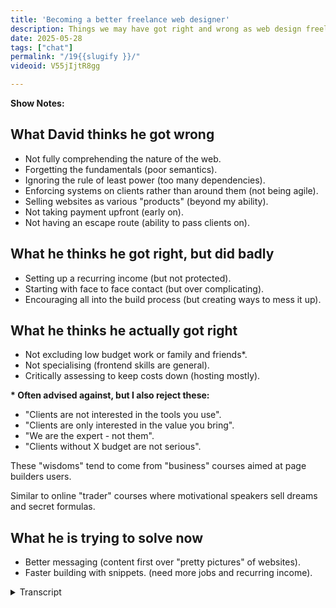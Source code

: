 ```yaml
---
title: 'Becoming a better freelance web designer'
description: Things we may have got right and wrong as web design freelancers.
date: 2025-05-28
tags: ["chat"]
permalink: "/19{{slugify }}/"
videoid: V55jIjtR8gg

---
```


 **Show Notes:**

## What David thinks he got wrong

- Not fully comprehending the nature of the web.
- Forgetting the fundamentals (poor semantics).
- Ignoring the rule of least  power (too many dependencies).
- Enforcing systems on clients rather than around them (not being agile).
- Selling websites as various "products" (beyond my ability).
- Not taking payment upfront (early on).
- Not having an escape route (ability to pass clients on).

## What he thinks he got  right, but did badly
- Setting up a recurring income (but not protected).
- Starting with face to face contact (but over complicating).
- Encouraging all into the build process (but creating ways to mess it up).

## What he thinks he actually got right

- Not excluding low budget work or family and friends*.
- Not specialising (frontend skills are general).
- Critically assessing to keep costs down (hosting mostly).

<div class="side-note">
<p><strong>* Often advised against, but I also reject these:</strong></p>

<ul >
<li>"Clients are not interested in the tools you use".</li>
<li>"Clients are only interested in the value you bring".</li>
<li>"We are the expert - not them".</li>
<li>"Clients without X budget are not serious".</li>
</ul>
<p>These "wisdoms" tend to come from "business" courses aimed at page builders users.
</p>
<p> Similar to online "trader" courses where motivational speakers sell dreams and secret formulas.
</p>
</div>




## What he is trying to solve now

- Better messaging (content first over "pretty pictures" of websites).
- Faster building with snippets. (need more jobs and recurring income).

<details> 
<summary>Transcript</summary>

[00:00:05] **Nathan Wrigley:** Hello there and welcome to the No Script Show. Last time we mentioned we wanted to do more content that had practical value.

The plan is to do a series looking at components that make up websites, and this would allow us to get more specific about design, but also accumulate a library of reusable snippets for future website builds we do on the show. But before that, it probably makes sense to talk about who this is all for.

We've called this episode Becoming a Better Freelance Web Designer and that's one of the main reasons behind the show. And I noticed David Waumsley there pointing the finger at himself. How are you doing, David? You all right? 

[00:00:43] **David Waumsley:** Yeah, I'm good. Yeah, this is a little bit self-indulgent, this show, 'cause it is really for me.

But I thought I'm perhaps not the only person out there who single handedly is providing. Client building services, websites for local businesses, and probably not the only person in search of a kind of new method, getting back into HML and CSS and also accommodating intrinsic web design.

So hopefully by, as we'll see on the show notes, it's all about what I think I've done right and wrong over the last 20 years in terms of, what I've learned and how I approach business. 

[00:01:22] **Nathan Wrigley:** Yeah. This episode is really an episode in David lying down on the couch and being like, yeah, some sort of psychological analysis of your own, your own endeavors to build websites.

yeah, interesting. So the idea then of this show is to lay the foundations for future shows in which we build and in quotes, components, bits. For want of a better word, of websites and turn those out as YouTube videos or other types of content. And so this lays the groundwork for who might be interested in that kind of stuff.

So shall I put the show notes up or we at that point? Yeah. In which case we will go right totto the show notes. I'm just gonna say that if you want to follow along with any of this, then on the screen there is the, the URL where you can find all of this. It's no script show slash 19. So the digits one, nine, no script show slash 19 if you wanna.

Find out where these bits and pieces are. Okay. Over to you, David. Kick us off, David, what he thinks he got wrong. 

[00:02:26] **David Waumsley:** Yeah, so yeah, I broke this up into what I got wrong partly right and where I'm going with this. So I think I Nathan, please add in things that you've got. Of course 

[00:02:37] **Nathan Wrigley:** there's plenty that I got wrong as well, but it doesn't always overlap with what you got wrong. So that's interesting. 

[00:02:42] **David Waumsley:** Yeah, And what, it's interesting 'cause it's 20 years since I was started building websites and I. Is, I've come first circle, but I think I understand things better. So the first thing I've put down here is not fully comprehending the nature of the web. And we were talking about this earlier.

I think this is true of most of us who came in at a point where web design was already we had. HTML tables. We were already looking at using the web as this visual tool to promote businesses, and we came in as designers doing that where I think most of us skipped the earlier part of the web story that is this free communication tool that would work on any device.

and it was a H TM L first thing, I think now because of the fact of intrinsic design, we've come full circle all of this a little bit where we're all saying, actually no, the web is a way of largely communicating to people. I. mostly text-based content and then making it pretty and that just swap, it switches the way I look at the whole business.

[00:03:50] **Nathan Wrigley:** Yeah, I think there's a couple of things I would add into there, but basically it's a rehash of what you said. So the first one is that nobody, I think comprehends the nature of the web does that, because it's constantly changing. But also, like you said, the endeavor really was to create this kind of network of computers that in the event of a collapse of one part of the infrastructure, it would still find a way to get information from point A to point B. And, and it really was about academics communicating with other academics to share their knowledge and then it got taken over and we don't need to go into all of that, but it, now it's very much a, it's very much tied to businesses and, selling things in your place online, socially, and what have you. 

And, but it does seem that there is a, the beginnings of a ground swelling, getting back to more of the traditional roots, like an open platform. I. To communicate your message out there in a free way that anybody can latch onto.

But I know that you are in the baseball to use that phrase. I know that you are inside all of this. I don't know that message is landing broadly yet. I. But I think it's beginning to land broadly. I think people are maybe, beginning to have fatigue of being sold at having their data mind and all of that.

So maybe we're at the, cusp of something. And if that's the case, this podcast is very well timed, well done. 

[00:05:20] **David Waumsley:** And also when I was doing the work. it was a friend of mine who dragged me into doing this as a business because she wanted some help with WordPress at the time, and her old business or clients always started because she was in marketing and print.

So the web was just. An addition. Yep. It was just basically turning print into HT ML. Yeah. And that's the way that most of us have come in and talk to clients about it. But if we swap it round to the fact that no, it's a message we're communicating with HDML, which we then make pretty, I. It, does turn everything upside down.

So again, with the next thing, my mistake is forgetting the fundamentals, which is HTML stuff. as you get, as we moved into page builders, I got even less in tune with correct markup to make it more accessible and just to make more sense of the. The content itself. 

[00:06:14] **Nathan Wrigley:** So yeah, I think we can all be forgiven for going along that road because that was just it.

Looking back, that was the way, I suppose it had to go for a little period of time. We were all caught up in, can we make it look like this? Can we use this clever, I don't know, fading technique or sliding technique? Can we get JavaScript to do this thing so that this kind of experience is suddenly possible?

and that's where we went. And the semantics just went out the window because it was all about the pixels on the page and the way it looked, and the, but the mapping of that is so straightforward. we used to hold magazines in our hand and you could do anything with that if you could print it.

It was possible. And then we wanted to simulate that on the internet. So that's what we did for years and we forgot. That it was actually about encapsulating it in this, HTML, the semantics of it. That was, I think, always gonna happen. the prettiness, the pixel pushing, the, making it look nice and to have cool animations and all that.

I think that was, that had to happen. and then there'd be some sort of nascent rebellion, which is what we feel like we got at the minute. So again. I'm, lie down on the couch, David, you can forgive yourself, I think for that one. 

[00:07:28] **David Waumsley:** Yeah, and I think it's a good thing, because it's so simple really to mark up HML fairly effectively so it can reach more people and be usable to, billions of people with disabilities.

And the fact that we're an aging population means that we need to do this even better anyway, if we're to reach more people. So for the small cost of getting your semantics right with your H two ML. The benefits that you might even get as a business Trying to reach people Yeah. Are great. Yeah.

[00:07:56] **Nathan Wrigley:** Okay. So, here's another interesting thing as well, is that the, more recent a, amendments to the HTML, sorry, the, the CSS standards and things like that, if you think about it, we had to go through this. pixel pushing. Make it all look pretty in order for CSS to, and again, I'm using air quotes catch up because a lot of the things in CSS seem like they're trying to simulate what we got in JavaScript, but without JavaScript, if So we've got a lot of things coming in that direction, but hopefully if we strip away the JavaScripts, you know the name of the show, no script show. Yeah, that will make the semantics more possible. Everybody will be able to access it on any kind of device, and it will basically be consumable by all. 

[00:08:40] **David Waumsley:** Yeah, it's been an intro. This is going off again, but we were talking a bit before about Carousel CSS carousels and we, talked around that and there's a big debate going on as we're recording this about that because it turns out these CSS carousels work quite as accessible as they should be, which is okay. Yeah. and you hear lots of conversations about that because, there's a reaffirming, I think in the.

Kind of industry about the fact that we must remember it's HTML and CSS are predominant there, do JavaScript for anything else that can't be done by those first two. But above all of that, accessibility is absolute. That must be the most important thing. Everybody should be able to, because that's what makes the web unique, isn't it? Through the technology. It can reach everyone. 

[00:09:27] **Nathan Wrigley:** Yeah, interesting. And then the next one, the third one, ignoring the rule of least power and then in brackets, too many dependencies. You had to explain this one to me. So what were you meaning here? 

[00:09:37] **David Waumsley:** Yeah. I started with has HTML and CSS.

Didn't learn it very well. Got into WordPress because that allowed me to do all sorts of dynamic stuff and that, and then with learning that, I couldn't have done stuff without WordPress, but then it ended up being other jobs came to me because I'd found a way and then particularly a page builder.

So you it didn't matter if it was a single. Landing page that should have been done with HML and CSS. It suddenly went into this whole bunch of dependencies and you keep building and building upon all these things, forgetting really, that you have to support these and they were never needed, So that was always my mistake, that rule of lease power, that you should start off as simplest possible and as you need it, you add into the pot. 

[00:10:23] **Nathan Wrigley:** I do wonder if this one will go away because just stepping away from HTML and CSS and in almost every aspect of the technology landscape, so not just the internet over complication is the stuff of company's lives, isn't it? They have to invent new things, pitch those new things, convince us that, we need them all, make them, dependable, reliable, something that you wanna subscribe to if you like. And I dunno how many times I've had conversations in the WordPress space in which the, just this massive dependency, headless is a really great example where just so many moving parts to get that to work.

And no doubt there are scenarios where that probably is a decent thing. But for most people it's not. I don't know how I think the curious, the nature of humanity, being curious and trying new things out. I'm not sure that's gonna go away, but you don't need them for almost anything that you want to build as a, I don't know, client website.

You probably don't need any of those dependencies and telling yourself, I don't need to waste time on exploring those things is probably, time, saved, shall we say. 

[00:11:35] **David Waumsley:** Yeah, and I think it'll come into our next episodes looking at components. 'cause we'll have to quit because not only the tools that you might use and the dependency on those, but also the extra complicated code that you might code in there.

Yeah. That weren't needed when the message could have been conveyed in a much simpler way. Yeah. So I think, this rule release power is one that I really hold to now, but. Totally lost it. 'cause you just get carried away. You just think, yeah, it's wonderful. I've got the system through this tool. I love this tool.

[00:12:03] **Nathan Wrigley:** I'm still massively encapsulated in that universe. I'm still dependent upon so many different things. n Engine X, Apache, my sql, some sort of Linux distribution, in my case. Then PHP, gosh, the list goes on. WordPress, a bunch of plugins. Quite a stack. 

[00:12:25] **David Waumsley:** But in your case, nearly everything you are doing relies on a lot of generated content.

So you need something like that. You need some Cs in almost. It does. but it's slightly different from, I think, some of the client sites that I've done, which I should have just used some skills, Oh yeah. 

[00:12:41] **Nathan Wrigley:** I've definitely built client one pager websites, which I've done in the page builder, because I knew that I could achieve it more quickly.

then it's gotta have. Some CMS in the background forever. And really that, I'm thinking of one particular case where it still exists. This website is still there and it is a one pager and it's got a whole CMS behind it. Yeah, makes sense. Updated, yeah. 

[00:13:07] **David Waumsley:** Yeah, the next one was in forcing systems on clients rather than around them.

and I'm put in brackets, not being agile, I just learned in the way that I think, again, this is something which is probably generic to most people who are. Kind of web designers or front end designers, that we used the waterfall method, didn't we? We had a A system where we would agree what the design looked like, and then build it and set all this kind of system up for that, where 24 years ago now, some really clever academics in the more development side of things with the more dynamic languages realize that this kind of doesn't work as a way of building up a project.

And that is one of the things that I've done is I've listened to lots of people who say, oh, you need to do this. You need to have this discovery period. You'll need to run onto this. You need the content first. You need them to provide it through This system just doesn't work at all. Where if I'm Agile, which is basically saying.

Look, we don't know. We'll go and explore this and we won't spend more than what you're going to get back on it. So we'll start as simple as possible together. And you'll pay me for a certain set of work. And then, and that's work better for me than trying to invent some system because it means that they're paying for my time and we're trying to achieve a job, but it's entirely up to them if we go, it's their budget, it's their money.

Yeah, go a different route, so.

[00:14:31] **Nathan Wrigley:** Yeah, we spent a whole load of time, didn't we, talking about being agile on the, on the podcast that we do for, the WP Builds podcast. And that was a really interesting journey, and I think your move more towards listening to clients, getting into conversation with clients, basically the whole thing being a conversation Yeah.

Was, was really transformational for you in a good way. 

[00:14:53] **David Waumsley:** Yeah, and it makes sense. you can now, I mean it's taken, billions of pounds or dollars lost with the government projects and stuff to work out that they have to go agile because simply with a big project, if you start off, the technology might be changed.

You gotta agree it all and say, these are my aims, because they will not be sensible aims perhaps a year down the line. 

[00:15:15] **Nathan Wrigley:** Yeah. Yeah, so good point. 

[00:15:18] **David Waumsley:** yeah, so the next thing was certainly in websites, it is the same thing really as various products. So I put beyond my abilities. So for me, I've realized that I shouldn't do things like e-commerce because I really, I rely on somebody else's technology to do it, and I don't know enough, I can't keep up with it, and there's enough work for me just sticking with basically static sites most of the time.

[00:15:43] **Nathan Wrigley:** Yeah, it's the sort of shiny object syndrome, isn't it? I think given the nature of technology, it's easy to get sucked into those different paths. I decided, as many years ago that e-commerce was not for me. There were just too many headaches there that I knew that I didn't have the technical capability to troubleshoot if things went wrong.

but I, think that's quite a sensible thing, but we're always being pitched the snake oil of. Yeah, do everything for everybody all the time. And I, don't know, I think if you know what your limitations are working towards those limitations might be. Might be the best thing that you ever did.

You probably got less anxiety out of it as well. 

[00:16:22] **David Waumsley:** Yeah. If I want to stay as a single person on my own working, and that's my business, I need to keep it down to what I can stay up to date with. So what I did WooCommerce for some time, but that changes so greatly that I can't keep up with that and then learn the other stuff that I need to do.

So I realized that I'm stretching myself. But also the other thing was just seeing these as products, selling them to clients as products. The agile point again, that you really can't, you can't say you're going to get X project at the beginning of something because you need that room to communicate the direction it might go.

As you make it to realize. And that's the agile approach, isn't it? Yeah. You actually don't quite know what the end is, and you shouldn't know what the end is because you need that room. To be able to change your mind. And yeah. 

[00:17:05] **Nathan Wrigley:** That one's, kind of about learning what your capabilities are and what you're comfortable with and, owning that a little bit and being happy in it, not necessarily always trying to find the next North Star that you need to aim at.

[00:17:18] **David Waumsley:** That's it. Okay. I just think, not selling websites as products is problematic. they're not really a product, are they? they're a communication tool. The web is a communication tool. It changes. We have to be agile. It's the nature of the. 

[00:17:33] **Nathan Wrigley:** Yeah. 

[00:17:34] **David Waumsley:** Yeah. It's not an off, off shelf thing, which begins at this point and ends at that point, hopefully.

Yeah. You buy it and it lasts for so many years. It's just not, doesn't work that way. this next, my next one is one you've never fallen for, I think. 

[00:17:46] **Nathan Wrigley:** No, I, I would just read it out, not taking payments upfront. It sounds like you early on didn't do that. I've never. Not taking payments. There was essentially, I always went for a kind of 40, 40, 20 split, like 40% deposit, 40% on some milestone, and then a final 20%, at the end.

And I've never suffered from that. 'cause it just, the wheels would grind to a halt if people didn't pay. But I never had that even, so that was all right. 

[00:18:15] **David Waumsley:** You have to do a waterfall method with that one though, don't you? You do. So it is easier for me, now because I just say it's a, basically an agile sprint of work we're doing.

You're buying so many hours where we'll work on it with this aim. So I can say, pay that upfront and you've got these hours and then pay it the next, and you've got these hours and. 

[00:18:32] **Nathan Wrigley:** Yeah, but again, you've passed the test, haven't you? You've been paid upfront, whatever the way of doing it in your case. Non waterfall, in my case, much more waterfall.

It, still works, but don't. Don't not get paid and do a load of work. Yeah. that's not great 'cause you probably will regret it at some point. It might work out for years. And then one day you'll, overstep the boundaries or you'll have a client that just simply refuses to pay. And then the, silliness of that system will become self-evident.

[00:19:01] **David Waumsley:** Yeah, I've got the last one on the, what I think I got wrong was not having an escape route. the ability to pass clients on or let clients go free. 

[00:19:12] **Nathan Wrigley:** Which I think, and what did you mean by that? Was this where you'd reached the end of the road of what you could do with them? Or when they came to you and said, look, we need a new website, but we don't wanna work with you.

we want the reins of what you've already built, though. Hand it all over. 

[00:19:24] **David Waumsley:** Yeah, exactly. Most of the time, luckily I haven't really had so much un unless there's been a change of management or person, I haven't had people wanting to leave. But sometimes I've wanted to get rid of certain sites because I don't want to maintain them because I've put all these dependencies in, that, so I've had the problem now with certain things where you, picked your tools, so they were WordPress, a certain page builder, a certain set of these things, and they get to a certain point where some of these.

Tools are no longer, they need changing out. The client's not really ready for that. And, I can't, I want to pass these people on for somebody else to look after. 'cause I don't want to look after the maintenance of these sites bar, I can't do it with, I'm was gonna escape that largely. We doing HML and CSS because, you can, it's has too, Mel, you should be able to go to anybody.

Yeah. with your project. So that, I think not having an escape route, it hadn't really worked out. That in all honesty, the WebPress websites, I've got most of the clients who now I would like to be. Either getting them to do something new again or pass, pass them on. They're 10 years in, more than 10 years, pretty much with the same website that they began with, no work done it.

So it's quite remarkable. But they still see it as they want to keep what they've had, and I think well. Oh, interesting. We're gonna have to start again. And I, don't want to do it in the same way, Yeah. So I can't pass 'em on. 

[00:20:55] **Nathan Wrigley:** Okay. I get it. That makes sense. But hopefully in the future, your html CSS approach, an anybody should be able to pick that up.

However, I do think you are getting to the point where you are in the 5% of people who can cope with the level of knowledge that you've got. I think most people, practi practitioner in this industry. Would not necessarily be able to pick up what you've got because they haven't had the chance to spend the time doing what you do.

But the theory is solid. But, I think you'll only be able to hand things over to a certain subset of people because they won't know. They, they'll look at the HTML and the CSF and go, what the heck is that? Yeah. so that'll be interesting in the Yes. 

[00:21:38] **David Waumsley:** If we wanted. Okay. 

[00:21:39] **Nathan Wrigley:** Shall we move on then?

Let's go to, what you think you did right, but not very well. You've put what he thinks he did right, but did badly. Oh dear. 

[00:21:48] **David Waumsley:** yeah. setting up a recurring income, that was. Good. I think. So that in my case is, I always called it hosting and care and when it was WordPress it needed to have, be cared 'cause it needed updating and licenses needed to be paid on certain things.

Now with the h ML and CSS version of it, I can still say hosting as well, even though. I'm not paying for it really in the case. there's so much free options, but really now I just do it where I say, you can update your site with me. I'll do the updates for you because you haven't got CMS and also, just to keep me around.

[00:22:24] **Nathan Wrigley:** I think, yeah, I think the word hosting is obviously a bit of a weird one there, but it's the word which is most widely understood. Yes. If you were to just frame it as, I will keep your website online. Yes. That's just a bit wordy, but basically means the same, thing. 'cause it is being hosted.

It's just not being hosted in the sense that you are familiar with. It's, if you were to remove the files from the repository where you've got them, their website would disappear. but yeah, I know what you mean. But setting up recurring revenue. is definitely a good one. Yeah. 

[00:22:58] **David Waumsley:** Did you ever, I've never asked you this before, after all these years, I don't think, did you ever set up in the first place where you didn't have a recurring income where you didn't look after this?

So you basically built the sites for people and then Yeah. Had peop people come back to you about those sites? 

[00:23:13] **Nathan Wrigley:** That was basically what my business was at the beginning. It was me building a website, shipping it, and then saying, alright, see you later. And then hoping that in a few years time they came back, which they did, but it was this treadmill.

Of finding new work. However, luckily both you and I started on that journey at a time when people were going from no website to website. Yes. So there was much more of a, the landscape for getting new clients was much bigger. I think now almost every business either has a website. or ha maybe wants to redesign one, but back then most people didn't.

And so there was just this constant supply of the phone ringing, but I don't think that would be the case for me anymore. I feel quite lucky with that. Really, 

[00:24:01] **David Waumsley:** I see I without the recurring, without some kind of retainer to, to stay with certain clients. I think you've got this real problem of the fact that you, in order to make money, you could be churning out hundreds of these, and then you've got hundreds of people who could randomly at any point turn back to you and say, I've got a bit of a problem with the website. Can you fix it? 

[00:24:20] **Nathan Wrigley:** Yeah. 

[00:24:20] **David Waumsley:** And you've got nothing ongoing in, in terms of a relationship with those? 

[00:24:24] **Nathan Wrigley:** yeah, I prob I did that for years and it just worked. it was a bit frenetic at times, but it just worked. And then I hopped on the recurring revenue bandwagon and figured out a price point which worked for the clients that I've got, which was not a lot.

So yeah, that definitely. Okay. Definitely. Good. What's the next one? Oh. Love this one. starting with face-to-face contact, you think, you did this a bit, but it was, you were doing it in an overcomplicated way. For me, it was a piece of cake. It was just always whatever form of connection people got in touch with me with.

So that was the phone or email or whatever. I was always gonna get them towards, if they, if their business was local and I could get in the car always that go and actually be in the same room. But if not, get 'em on a call. I. Skype was the thing back in the day and always tried to do that 'cause I figure I can solve in 10 minutes or I can do more in 10 minutes than I could in a hundred email exchanges.

And, I guess some people are quite good at talking as well. I'm quite good at talking. Yes. That helps. 

[00:25:31] **David Waumsley:** Yeah. you got this right from the beginning. I didn't, I think because I was doing it through a friend, I got into the whole email conversations about what they want, which was stupid.

So I got into the face-to-face eventually, like you did, which was sensible. But I still think now I overcomplicated some of the things that we need to do. it was, again, it is got easier and I think it's gonna get even easier now when I explain. The approach, if you like, this kind of HDML first approach, this idea that, they could be doing it themselves if they wanted.

It's no hard sale, Yeah. I could even teach 'em a bit, but we'll keep adding to this. We'll make it better and we'll work that way. 

[00:26:10] **Nathan Wrigley:** So in an odd way, I think also this, in a, in the future, this might become a bit of a, and I hate to use the word, but I'm gonna, it's the only one I've got superpower, because I think we're facing like automation and ai.

Overload and just being a human, just being a person that somebody can hop on a phone call with is gonna be such a, an interesting commodity. I think it'll be cherished, in the future. And so I think leaning into this is really good. It is. Sure. Is it time consuming? Yeah, of course it's time consuming, but there's much more humanity in it and I think it'll pay dividends.

Keep going, David. Bravo. 

[00:26:50] **David Waumsley:** Do you know what it should be? The thing that we do best in it. Soft skills communicating. that's what we're here to do with the design. So if we can't do it with the clients, it's. 

[00:26:59] **Nathan Wrigley:** Yeah, that's a really great way of thinking about it. If you can't, if you can't interface with a client in a way that, you can talk about it, how the heck are you gonna build it?

How are you gonna communicate it if you can't have a discussion about it, an actual discussion. And email is so any form of written communica so much gets lost, the nuance gets lost. you see that moment when the, you're talking about a thing and the client's eyes get a bit wider and they get more heated and talk quicker, it's oh, that's the bit that they're interested in.

I got it. so anyway, there we go. 

[00:27:31] **David Waumsley:** Yeah. and then the last one on this one I'm doing right, but getting it wrong, is encouraging all into the build process. So you know, all the stakeholders in it. Generally it's just one person, so not such a problem. But sometimes with the bigger organizations, everybody, I include them.

I thought it was brilliant when I used to do it. I was a big fan of getting clients involved in the page builder. Yeah. Page builder. Yeah. Yeah. Was the real leveler. Yep. because they didn't need the skills. We could work together on this stuff and there was some good in that, some really good moments out of doing that, but also it just introduced them to ways to be able to mess up their own websites as well.

okay. Yeah. Yeah. Where now I think if I'm doing it, I still wanna encourage them into the, into exactly what I'm doing as much as they're interested in. In terms of getting the messaging, maybe understanding some basic case, how it's put together. I'm keen if they're interested in that. So it's a, I want people to be involved in it, but I just, I wouldn't do it in that way with the. 

[00:28:30] **Nathan Wrigley:** No. Okay. Okay. All right. Let's move on to this. Is the moment, really the bits that you think you've got right. With a few caveats towards the end? Yeah. okay. 

[00:28:40] **David Waumsley:** Yeah. there's a bit of a. Bit of a gripe here in that one. 

so not excluding low budget work, family, or friends is one of the things that, that's why I put the little, asterisks against that because that's, controversial in a lot of circles.

But that's been really good because just taking on any work means that I don't have to spend any time on marketing. It just means people come up and I find a way to meet them where they are. That's. Something that Paul Lacey said that term, I liked it. and I think that's really good because actually long term they're, they've been the most loyal people.

they're with me, some of these. brother's site will be going back almost 20 years, so he is probably given me more money than any client has up to this point, Interesting. Yeah. And so I think I got that right. 

[00:29:27] **Nathan Wrigley:** Maybe, it's a function of you though. Maybe there is something in this one that people do wanna avoid because, maybe you are somebody that finds yourself getting hot under the collar and falling out with people if they don't listen or behave in a way that you anticipate.

but I think you are quite a. A relaxed kind of approach to most things. So maybe that works in your favor, when the client does something and then on does it all in a heartbeat and creates lots of work for you, maybe you are able to roll with that a little bit better. So I can see why that rule might not work for me.

it's totally worked. I've worked with, family and friends. I was just telling you, I've agreed to do a website for. a friend basically in the near future. Very happy to do that. it's actually philanthropic, so it's a little bit different, but, yeah, I would agree with that. it has worked for me too, but what are the, what are the caveats?

Do you wanna say them out loud or not? 

[00:30:22] **David Waumsley:** no, I'll say it was just because of the fact that I'm saying that, and a lot of people would jump at me on this one. There are bunch of statements which I reject, which I used to hear particularly, I think more in sort of Facebook groups in the. Page builder circles and there would be these things that grind my gear, so I'll just go through 'em, which is, clients aren't interested in the tools you use.

Clients are only interested in the value you bring. You are the expert, not them. Clients without X budget are not serious. And these are all things that I think are the last things that perhaps page builders should use. And I think they come from these kind of. Business courses for page builder users that are a little bit like the online trader courses and apps that you get.

They're led by motivational speakers who sell you the dream of a lifestyle, tell you what the secret formulas are for dealing with it, but they don't concentrate on whether you've got the skills to match. 

[00:31:21] **Nathan Wrigley:** Oh, I think that's those kind of things. that's the hook, isn't it? they can sell you this dream, but if you don't have the skills to match, it doesn't matter.

And I've always taken the approach, and you've said this I think prior to hitting record, that essentially there's gotta be a little bit of, skepticism. Because if somebody truly is that person, why are they packaging it? I'm selling it. 

[00:31:41] **David Waumsley:** Yeah. 

[00:31:41] **Nathan Wrigley:** Telling it to you. 

[00:31:42] **David Waumsley:** Exactly. You would keep hush or you would be the industry leader.

Everybody would be doing what you are doing. You wouldn't have a secret any longer, would you? No, exactly. so yeah, and they generally don't talk, and I think with all of those who are a little bit dangerous because of the fact that, there is a. Some truth, obviously, truth in all of those things.

if a client doesn't have enough certain budget, you may, because of the way that your organization works, you have a limit. There's always some sort of, top level. But to just set this and to say that people can't have a website, It just go, it grates me my gear so much because the, web was given to us for free.

Oh, nice. So anybody can, It was so anybody can get HTM l document out that explains on their domain to reach everybody. That's a freebie. We come in and we improve upon that with our skills that we bring to it. So I think when somebody says if they don't have X money, they shouldn't be on the web. It's just. 

[00:32:43] **Nathan Wrigley:** Yeah, that, that, that's a really interesting framing of that argument. I love that. So the web, H-T-M-L-C-S-S is free, and we come on and finesse it. And so the idea of closing people out, you, have no business having a website without X number of, let's say dollars down.

Yeah. Yes. Yes you do. Yes, you totally do. It's, free. It's, almost like a human, Okay. So there's all the caveats as well, Then, sorry, that was my rant. no. I enjoyed it. I enjoyed it. It's good to see the pitchforks coming out a little tiny bit. the next one then is not specializing.

You think you've got that right? you're glad about that? 

[00:33:23] **David Waumsley:** Yeah. Because I think a lot of people will say, particularly these business courses, that you need to find a niche. And I think that's true in the sense of what you do and the person you do the locality or in on all those kind of things put you in a niche.

But I think trying to say, I only do this type of websites, I do websites for plumbers only or for vets, Sonia, I think no, because the skills we should be bringing are these front end generic skills. These things about being able to communicate through HTML, the message of someone, and I'm not gonna be an expert in veterinary practices.

and be a, that they're good to be the expert. My job is to use my general skills, soft skills to be able to pull out what their messages is within their specialty. So I think no, I'm, I've decided a generalist is perfect given what I do. 

[00:34:15] **Nathan Wrigley:** Yeah, precisely Given what you do. And also, if there's a really nice project that you turn down, because it's not a vet website, that seems such a shame, you might learn.

So much during that and enjoy the process and they're just the perfect client in every way. But Are you a vet? No, I'm so sorry. we and I set up We have no business doing your website. 

[00:34:35] **David Waumsley:** yeah, exactly. And if I set up, David's website, building for vets or something, and then Nathan comes along in the same area and says, I've got even better vet sites, You know what I mean? Get into that.

[00:34:49] **Nathan Wrigley:** I do, This is something I've mulled over for a long time. My skills regarding vet's websites, as opposed to yours. I, I dimmu, I think, I think you're probably better. Next one then. Critically assessing to keep costs down. Oh, yeah. Okay. 

[00:35:05] **David Waumsley:** I've always been. 

[00:35:06] **Nathan Wrigley:** Yeah, you have always been.

You are much better at this than I am. 

[00:35:09] **David Waumsley:** Yeah. Checking out the backgrounds of people into whether there's something that's something I've done with sort of page builders. I trust the people and look into them, not just what they're selling me, and I've done it a lot with hosting as well, which has saved clients money, I think, because hosting can be really expensive and they'll sell you a whole load of stuff you don't need.

Where I've always jumped onto the easiest way to be able to do the hosting that I think is safe enough for me to be able to manage. anyway, there's not much of a point on. 

[00:35:38] **Nathan Wrigley:** No, but I, think you're right. I was always taking intuitions from you about those kind of things. 'cause you would always do the research, whereas I just generally didn't ever get to Yeah.

More due diligence on yeah. Exactly. Being marketed at me. Yeah. and then I, guess our final section Yes. So is what you're trying to solve now, what's going 

[00:35:57] **David Waumsley:** on? Yeah, better messaging. So I need to talk to clients. I need to get over this intrinsic design. I need to get over this. What I've been saying through this is this kind of content first over pretty pictures of websites thing that we've been stuck in for the last, I don't know, 25 years.

And that's, what I've gotta get much better at being able to get this over to clients I think. And, the next one really, which is just the lead up, this is our segue to the rest of nicely on the episodes, is, we need faster building with snippets, which is why we're going to stop looking at all these components, because I need them for more jobs and more recurving.

[00:36:37] **Nathan Wrigley:** Yeah. So the intention for you, as a business is to have a collection of. Tried and tested bits of websites, components of websites that you yourself can reuse, store them in some repository of your own confection. but also as a nice gesture is to demonstrate on YouTube videos like this, how you have gone about doing that.

Building them from the ground up, what they do, how they do it, how you could copy and simulate what David's doing so that you don't have to do. All the hard work sounds like, sounds like fun. So is that, the plan then to start doing those fairly soon? 

[00:37:14] **David Waumsley:** Yeah, I think so. Hopefully I'm putting him on the spot here.

'cause we're mentioning, we, hopefully we might have our previous guest, Paul might come and join us where we can just talk a bit about what components we do. Because big debate I, for me is I want to simplify everything. So every time I start to look at any kind of component you make, I just think, do we need this?

[00:37:34] **Nathan Wrigley:** no. But that, I think that's brilliant. I think that's a really good way of approaching it. Certainly from the. the accessibility point of view, the optimization point of view, the SEO point of view, all of it feeds into that. So rather than starting with everything, being bloated and then installing things so that you can undo the bloat work from the basis of, do I need this?

And only if it needs to go in, put it in, it'd be a fascinating journey. Yeah. so you are, we're calling those components and the idea then is that, over the next weeks, months, whatever, joined by Paul Lacey. I guess from time to time, is to build out those components and show how it can be done.

That'd be nice. Yeah. 

[00:38:13] **David Waumsley:** Yeah. I'll be stealing from everybody, by the way. 

[00:38:15] **Nathan Wrigley:** But that's the nature of the web, right? It's, and it's not called stealing by the way. It's, it's borrowing, I think honoring honor. Yeah, that's right. Be honoring many people. That's right. You will be mentioning them by name.

if that's the case. And we've come to the end of that one. Is the, is it time to say farewell? It is. that was interesting. So now we know what David's good at and what he's not very good at by his own submission. And, hopefully yeah, in the near future, we'll start doing a bunch of content related to.

Like practical, how to videos about little web-based components, bits and pieces that you can use to make your own workplace. 

[00:38:53] **David Waumsley:** Yeah. 

[00:38:53] **Nathan Wrigley:** I like that 

[00:38:54] **David Waumsley:** the format that we might do, because it gives us a chance to look at just one part of a website and talk about the UX and the design. Yep. And even SEO and, pull it apart.

Where before, where we were starting to build sites, we, it was a bunch of code that we just had to skim over quickly. Yeah. So we can start to really hone in on the Cody stuff, but also the. Where it fits into the design. I 

[00:39:16] **Nathan Wrigley:** like that. Yeah, me too. I've got some ideas which I'll share after I've stopped this video.

So I'll, I'll speak to you in a few seconds, but thank you. If you've been listening or watching, really appreciate it. Thanks, David. Thanks. Bye bye-bye.

</details> 